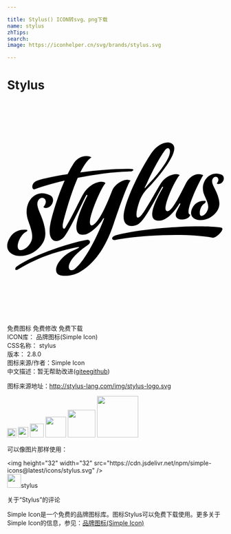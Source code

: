 ```yaml
---

title: Stylus() ICON转svg、png下载
name: stylus
zhTips: 
search: 
image: https://iconhelper.cn/svg/brands/stylus.svg

---
```


# Stylus  <small style="font-size: 60%;font-weight: 100"></small>

<div id="svg" class="svg-wrap">
<svg viewBox="0 0 24 24" role="img" xmlns="http://www.w3.org/2000/svg"><title>Stylus icon</title><path d="M13.672 8.86c-.446-.354-1.698.239-2.052 1.118-.445 1.117-1.105 2.747-1.752 3.461-.683.751-.751.171-.683-.262.158-1.02 1.153-3.382 1.697-4.048-.202-.299-1.52-.256-2.436 1.166-.342.537-1.123 2.326-1.99 3.736-.19.305-.428.092-.244-.622.207-.825.818-3.089 1.605-4.872 2.064-.409 4.255-.696 5.934-.702.226-.061.378-.263 0-.275-1.447-.049-3.62.122-5.653.379.391-.782.812-1.404 1.239-1.667-.464-.293-1.404-.177-1.941.617a10.55 10.55 0 0 0-.702 1.245c-1.49.232-2.766.494-3.413.739-.671.256-.598 1.068-.189.915.849-.317 1.996-.647 3.272-.94-.812 1.832-1.447 3.993-1.599 4.872-.379 2.137.946 2.124 1.593 1.282.702-.922 2.167-4.164 2.393-4.505.067-.116.159-.055.11.048-1.636 3.266-1.496 4.53-.171 4.249.598-.128 1.63-1.153 1.899-1.685.055-.128.171-.116.146-.061-1.038 2.693-2.356 4.872-3.241 5.556-.806.616-1.405-.721 1.446-2.638.422-.286.226-.677-.25-.543-1.471.232-5.683 1.569-7.533 2.851-.141.098-.269.177-.263.379.006.116.208.073.306.012 2.393-1.435 4.352-1.996 6.599-2.467.03.013.067.019.097.007.104-.025.098.03.031.073a3.992 3.992 0 0 1-.342.177c-1.514.592-2.43 1.898-2.106 2.564.275.574 1.758.366 2.46-.012 1.722-.934 2.973-2.766 3.828-5.293.745-2.241 1.685-4.78 1.905-4.854zm-9.976 7.235c.623-.745.696-1.514.214-2.943-.305-.903-.812-1.599-.44-2.161.397-.598 1.24-.018.538.781l.14.098c.843.098 1.258-1.056.629-1.386-1.661-.867-3.114.8-2.473 2.729.275.818.66 1.685.348 2.375-.268.592-.787.94-1.135.952-.727.037-.244-1.63.592-2.045.073-.036.177-.085.079-.207-1.031-.116-1.636.36-1.984 1.025-1.013 1.935 1.923 2.65 3.492.782zm19.981-2.064c-2.802-.366-8.845.122-11.513.831-.794.207-.574.628-.171.549.006 0 .177-.043.183-.043 2.192-.427 7.509-.8 10.61-.207.373.067 1.49-1.05.891-1.13zm-9.224-.329c.781-.391 1.941-2.809 2.704-4.133.055-.098.153-.019.098.048-1.929 3.321-1.111 3.706-.348 3.657 1.02-.061 1.96-1.526 2.167-1.856.086-.128.135-.024.086.068-.049.152-.226.421-.391.787-.232.519.012.72.214.812.317.153 1.184.055 1.318-.476-.866-.018 1.209-4.109 1.423-4.359-.58-.336-1.477.031-1.887.836-.872 1.728-1.605 3.12-2.063 3.144-.891.049 1.026-3.852 1.337-3.974-.189-.275-1.404-.159-2.082.891-.244.379-1.733 3.016-2.1 3.45-.647.769-.696.11-.513-.66.061-.262.165-.598.3-.97.427-.965.885-1.27 1.166-1.582 1.886-2.093 2.967-3.791 2.539-4.456-.378-.592-1.642-.33-2.454.891-1.496 2.241-2.875 5.311-3.052 6.716-.171 1.404.848 1.507 1.538 1.166zm7.375-3.297c.238.586.598 1.166.384 1.679-.177.439-.409.623-.665.665-.36.061-.263-1.068.354-1.404.055-.03.134-.177.061-.262-.781-.043-1.221.329-1.459.824-.69 1.447 1.563 1.843 2.668.421.439-.568.458-1.129.036-2.149-.268-.647-.677-1.129-.421-1.557.275-.451.934-.061.44.544l.11.061c.641.036.903-.818.415-1.032-1.288-.549-2.491.836-1.923 2.21zm-6.581-.812c.067-.153.11-.195.226-.452.671-1.477 1.514-3.034 2.094-3.76.36-.379.866.134-.049 1.538a14.17 14.17 0 0 1-1.813 2.265v.006c-.171.189-.324.348-.391.44-.049.061-.104.049-.067-.037z"/></svg>
</div>
<detail full-name='stylus'></detail>

<div class="detail-page">
<p>
<span><span class="badge-success badge">免费图标</span> <span class="badge-success badge">免费修改</span>  <span class="badge-success badge">免费下载</span> </span>
<br/>
<span>
ICON库：
<span class="badge-secondary badge">品牌图标(Simple Icon)</span> 
</span>
<br/>
<span>
CSS名称：
<span class="badge-secondary badge">stylus</span> 
</span>

<br/>
<span>
版本：
<span class="badge-secondary badge">2.8.0</span> 
</span>
<br/>
<span>图标来源/作者：<span class="badge-light badge">Simple Icon</span></span> 
<br/>
<span class="zh-detail">中文描述：暂无<span class="help-link"><span>帮助改进</span>(<a href="https://gitee.com/liuwave/icon-helper/edit/master/json/brands/stylus.json" target="_blank" rel="noopener noreferrer">gitee</a><a href="https://github.com/liuwave/icon-helper/edit/master/json/brands/stylus.json" target="_blank" rel="noopener noreferrer">github</a></span>)</span><br/>
</p>
</div><div class="description description alert alert-light"><p>图标来源地址：<a href="http://stylus-lang.com/img/stylus-logo.svg" target="_blank" rel="noopener noreferrer">http://stylus-lang.com/img/stylus-logo.svg</a></p></div>
<div class="alert alert-dark">
<img height="21" width="21" src="https://cdn.jsdelivr.net/npm/simple-icons@latest/icons/stylus.svg" />
<img height="24" width="24" src="https://cdn.jsdelivr.net/npm/simple-icons@latest/icons/stylus.svg" />
<img height="32" width="32" src="https://cdn.jsdelivr.net/npm/simple-icons@latest/icons/stylus.svg" />
<img height="48" width="48" src="https://cdn.jsdelivr.net/npm/simple-icons@latest/icons/stylus.svg" />
<img height="64" width="64" src="https://cdn.jsdelivr.net/npm/simple-icons@latest/icons/stylus.svg" />
<img height="96" width="96" src="https://cdn.jsdelivr.net/npm/simple-icons@latest/icons/stylus.svg" />

</div>
<div>
  <p>可以像图片那样使用：    
  </p>
  <div class="alert alert-primary" style="font-size: 14px">
    &lt;img height="32" width="32" src="https://cdn.jsdelivr.net/npm/simple-icons@latest/icons/stylus.svg" /&gt;
    <copy-btn content='<img height="32" width="32" src="https://cdn.jsdelivr.net/npm/simple-icons@latest/icons/stylus.svg" />'></copy-btn>
  </div>
  <div class="alert alert-secondary">
    <img height="32" width="32" src="https://cdn.jsdelivr.net/npm/simple-icons@latest/icons/stylus.svg" />stylus
    <copy-btn content="stylus" btn-title="复制图标名称"></copy-btn>
  </div>
</div>

<Vssue title="关于“Stylus”的评论" >关于“Stylus”的评论</Vssue>


<div><p>Simple Icon是一个免费的品牌图标库。图标Stylus可以免费下载使用。更多关于  Simple Icon的信息，参见：<a target="_blank" href="https://iconhelper.cn/brands.html">品牌图标(Simple Icon)</a>
</p></div>
